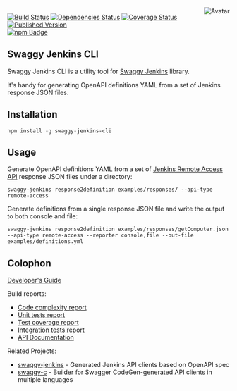 <img align="right" src="https://raw.github.com/cliffano/swaggy-jenkins-cli/master/avatar.jpg" alt="Avatar"/>

[![Build Status](https://img.shields.io/travis/cliffano/swaggy-jenkins-cli.svg)](http://travis-ci.org/cliffano/swaggy-jenkins-cli)
[![Dependencies Status](https://img.shields.io/david/cliffano/swaggy-jenkins-cli.svg)](http://david-dm.org/cliffano/swaggy-jenkins-cli)
[![Coverage Status](https://img.shields.io/coveralls/cliffano/swaggy-jenkins-cli.svg)](https://coveralls.io/r/cliffano/swaggy-jenkins-cli?branch=master)
[![Published Version](https://img.shields.io/npm/v/swaggy-jenkins-cli.svg)](http://www.npmjs.com/package/swaggy-jenkins-cli)
<br/>
[![npm Badge](https://nodei.co/npm/swaggy-jenkins-cli.png)](http://npmjs.org/package/swaggy-jenkins-cli)

Swaggy Jenkins CLI
------------------

Swaggy Jenkins CLI is a utility tool for [Swaggy Jenkins](http://github.com/cliffano/swaggy-jenkins) library.

It's handy for generating OpenAPI definitions YAML from a set of Jenkins response JSON files.

Installation
------------

    npm install -g swaggy-jenkins-cli

Usage
-----

Generate OpenAPI definitions YAML from a set of [Jenkins Remote Access API](https://wiki.jenkins-ci.org/display/JENKINS/Remote+access+API) response JSON files under a directory:

    swaggy-jenkins response2definition examples/responses/ --api-type remote-access

Generate definitions from a single response JSON file and write the output to both console and file:

    swaggy-jenkins response2definition examples/responses/getComputer.json --api-type remote-access --reporter console,file --out-file examples/definitions.yml

Colophon
--------

[Developer's Guide](http://cliffano.github.io/developers_guide.html#nodejs)

Build reports:

* [Code complexity report](http://cliffano.github.io/swaggy-jenkins-cli/complexity/plato/index.html)
* [Unit tests report](http://cliffano.github.io/swaggy-jenkins-cli/test/buster.out)
* [Test coverage report](http://cliffano.github.io/swaggy-jenkins-cli/coverage/buster-istanbul/lcov-report/lib/index.html)
* [Integration tests report](http://cliffano.github.io/swaggy-jenkins-cli/test-integration/cmdt.out)
* [API Documentation](http://cliffano.github.io/swaggy-jenkins-cli/doc/dox-foundation/index.html)

Related Projects:

* [swaggy-jenkins](http://github.com/cliffano/swaggy-jenkins) - Generated Jenkins API clients based on OpenAPI spec
* [swaggy-c](http://github.com/cliffano/swaggy-c) - Builder for Swagger CodeGen-generated API clients in multiple languages
